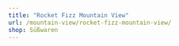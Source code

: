 ```yaml
---
title: "Rocket Fizz Mountain View"
url: /mountain-view/rocket-fizz-mountain-view/
shop: Süßwaren
---
```

